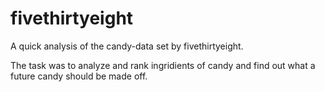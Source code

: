 # fivethirtyeight

A quick analysis of the candy-data set by fivethirtyeight.

The task was to analyze and rank ingridients of candy and find out what a future candy should be made off.
